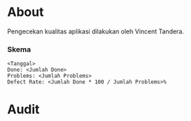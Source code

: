 # About

Pengecekan kualitas aplikasi dilakukan oleh Vincent Tandera.

### Skema
```
<Tanggal>
Done: <Jumlah Done>
Problems: <Jumlah Problems>
Defect Rate: <Jumlah Done * 100 / Jumlah Problems>%
```

# Audit